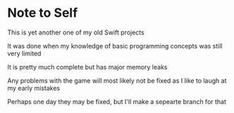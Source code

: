 
# Note to Self

This is yet another one of my old Swift projects

It was done when my knowledge of basic programming concepts was still very limited

It is pretty much complete but has major memory leaks

Any problems with the game will most likely not be fixed as I like to laugh at my early mistakes

Perhaps one day they may be fixed, but I'll make a sepearte branch for that

